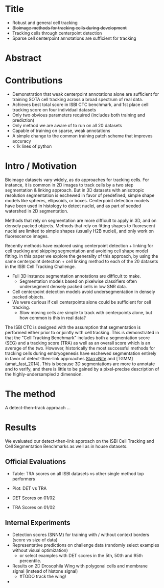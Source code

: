 # Title

- Robust and general cell tracking
- ~~Bioimage methods for tracking cells during development~~
- Tracking cells through centerpoint detection
- Sparse cell centerpoint annotations are sufficient for tracking

# Abstract


# Contributions

- Demonstration that weak centerpoint annotations alone are sufficient for
  training SOTA cell tracking across a broad spectrum of real data.
- Achieves best total score in ISBI CTC benchmark, and 1st place cell tracking
  score on four individual datasets
- Only two obvious parameters required (includes both training and prediction)
- Only method we are aware of to run on all 20 datasets
- Capable of training on sparse, weak annotations
- A simple change to the common training patch scheme that improves accuracy
- < 1k lines of python

# Intro / Motivation

Bioimage datasets vary widely, as do approaches for tracking cells.
For instance, it is common in 2D images to track cells by a two step segmentation & linking approach.
But in 3D datasets with anisotropic resolution segmentation is eschewed in favor of predefined, simple
shape models like spheres, ellipsoids, or boxes.
Centerpoint detection models have been used in histology to detect nuclei,
and as part of seeded watershed in 2D segmentation.

Methods that rely on segmentation are more difficult to apply in 3D, and on densely packed objects.
Methods that rely on fitting shapes to fluorescent nuclei are limited to simple shapes (usually H2B nuclei),
and only work on fluorescence images.

Recently methods have explored using centerpoint detection + linking for cell tracking
and skipping segmentation and avoiding cell shape model fitting.
In this paper we explore the generality of this approach, by using the same centerpoint detection +
cell linking method to each of the 20 datasets in the ISBI Cell Tracking Challenge.


- Full 3D instance segmentation annotations are difficult to make.
  - Segmentation models based on pixelwise classifiers often undersegment
    densely packed cells in low SNR data.
- Cell centerpoint detection models avoid undersegmentation in densely packed
  objects.
- We were curious if cell centerpoints alone could be sufficient for cell
  tracking.
  - Slow moving cells are simple to track with centerpoints alone, but how
    common is this in real data?


The ISBI CTC is designed with the assumption that segmentation is performed 
either prior to or jointly with cell tracking. This is demonstrated in that the 
"Cell Tracking Benchmark" includes both a segmentation score (SEG) and a
 tracking score (TRA) as well as an overall score which is an average of the
 two. However, historically the most successful methods for tracking cells
 during embryogenesis have eschewed segmentation entirely in favor of
 detect-then-link approaches [StarryNite](bao_automated_2006) and [TGMM]
 (amat_fast_2014). This is because 3D segmentations are more to annotate and
 to verify, and there is little to be gained by a pixel-precise description
 of the highly-undersampled z dimension.

# The method

A detect-then-track approach ...

# Results

We evaluated our detect-then-link approach on the ISBI Cell Tracking and Cell
Segmentation Benchmarks as well as in house datasets.

## Official Evaluations

- Table: TRA scores on all ISBI datasets vs other single method top performers
- Plot: DET vs TRA


- DET Scores on 01/02
- TRA Scores on 01/02

## Internal Experiments

- Detection scores (SNNM) for training with / without context borders (score vs size of data)
- Representative predictions on challenge data (randomly select examples without visual optimization)
  - or select examples with DET scores in the 5th, 50th and 95th percentile.
- Results on 2D Drosophila Wing with polygonal cells and membrane signal (instead of histone signal)
  + #TODO track the wing!
- 





